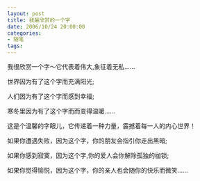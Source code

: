 ```yaml
---
layout: post
title: 我最欣赏的一个字
date: 2006/10/24 20:00:00
categories: 
- 随笔
tags: 
---
```


我很欣赏一个字～它代表着伟大,象征着无私…… 

世界因为有了这个字而充满阳光; 

人们因为有了这个字而感到幸福; 

寒冬里因为有了这个字而而变得温暖…… 

这是个温馨的字眼儿，它传递着一种力量，震撼着每一人的内心世界！ 

如果你遭遇失败，因为这个字，你的朋友会指引你走出黑暗; 

如果你感到寂寞，因为这个字,你的爱人会你解除孤独的枷锁;

如果你觉得愉悦，因为这个字，你的亲人也会随你的快乐而微笑……

